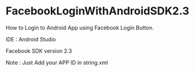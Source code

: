 # FacebookLoginWithAndroidSDK2.3
How to Login to Android App using
Facebook Login Button. 

IDE : Android Studio

Facebook SDK version 2.3


Note : Just Add your APP ID in string.xml
